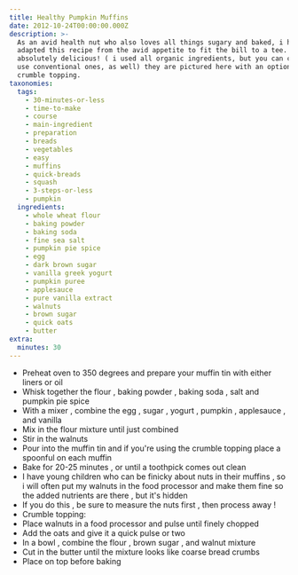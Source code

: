 ```yaml
---
title: Healthy Pumpkin Muffins
date: 2012-10-24T00:00:00.000Z
description: >-
  As an avid health nut who also loves all things sugary and baked, i have
  adapted this recipe from the avid appetite to fit the bill to a tee.
  absolutely delicious! ( i used all organic ingredients, but you can certainly
  use conventional ones, as well) they are pictured here with an optional
  crumble topping.
taxonomies:
  tags:
    - 30-minutes-or-less
    - time-to-make
    - course
    - main-ingredient
    - preparation
    - breads
    - vegetables
    - easy
    - muffins
    - quick-breads
    - squash
    - 3-steps-or-less
    - pumpkin
  ingredients:
    - whole wheat flour
    - baking powder
    - baking soda
    - fine sea salt
    - pumpkin pie spice
    - egg
    - dark brown sugar
    - vanilla greek yogurt
    - pumpkin puree
    - applesauce
    - pure vanilla extract
    - walnuts
    - brown sugar
    - quick oats
    - butter
extra:
  minutes: 30
---
```

 - Preheat oven to 350 degrees and prepare your muffin tin with either liners or oil
 - Whisk together the flour , baking powder , baking soda , salt and pumpkin pie spice
 - With a mixer , combine the egg , sugar , yogurt , pumpkin , applesauce , and vanilla
 - Mix in the flour mixture until just combined
 - Stir in the walnuts
 - Pour into the muffin tin and if you're using the crumble topping place a spoonful on each muffin
 - Bake for 20-25 minutes , or until a toothpick comes out clean
 - I have young children who can be finicky about nuts in their muffins , so i will often put my walnuts in the food processor and make them fine so the added nutrients are there , but it's hidden
 - If you do this , be sure to measure the nuts first , then process away !
 - Crumble topping:
 - Place walnuts in a food processor and pulse until finely chopped
 - Add the oats and give it a quick pulse or two
 - In a bowl , combine the flour , brown sugar , and walnut mixture
 - Cut in the butter until the mixture looks like coarse bread crumbs
 - Place on top before baking
